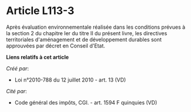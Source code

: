 # Article L113-3

Après évaluation environnementale réalisée dans les conditions prévues à la section 2 du chapitre Ier du titre II du présent
livre, les directives territoriales d'aménagement et de développement durables sont approuvées par décret en Conseil d'Etat.

**Liens relatifs à cet article**

_Créé par_:

  - Loi n°2010-788 du 12 juillet 2010 - art. 13 (VD)

_Cité par_:

  - Code général des impôts, CGI. - art. 1594 F quinquies (VD)
